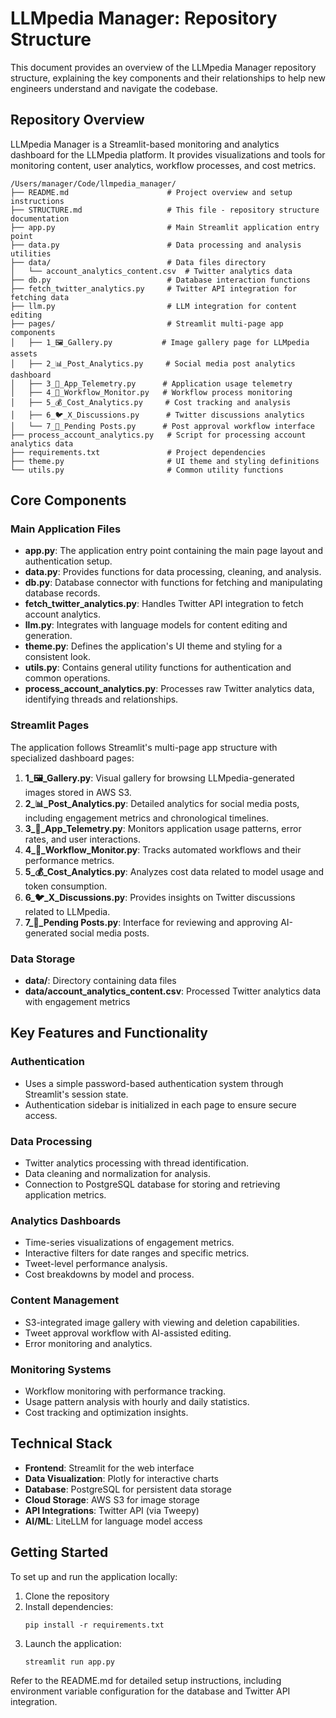# LLMpedia Manager: Repository Structure

This document provides an overview of the LLMpedia Manager repository structure, explaining the key components and their relationships to help new engineers understand and navigate the codebase.

## Repository Overview

LLMpedia Manager is a Streamlit-based monitoring and analytics dashboard for the LLMpedia platform. It provides visualizations and tools for monitoring content, user analytics, workflow processes, and cost metrics.

```
/Users/manager/Code/llmpedia_manager/
├── README.md                      # Project overview and setup instructions
├── STRUCTURE.md                   # This file - repository structure documentation
├── app.py                         # Main Streamlit application entry point
├── data.py                        # Data processing and analysis utilities
├── data/                          # Data files directory
│   └── account_analytics_content.csv  # Twitter analytics data
├── db.py                          # Database interaction functions
├── fetch_twitter_analytics.py     # Twitter API integration for fetching data
├── llm.py                         # LLM integration for content editing
├── pages/                         # Streamlit multi-page app components
│   ├── 1_🖼️_Gallery.py           # Image gallery page for LLMpedia assets
│   ├── 2_📊_Post_Analytics.py     # Social media post analytics dashboard
│   ├── 3_📡_App_Telemetry.py      # Application usage telemetry
│   ├── 4_🔄_Workflow_Monitor.py   # Workflow process monitoring
│   ├── 5_💰_Cost_Analytics.py     # Cost tracking and analysis
│   ├── 6_🐦_X_Discussions.py      # Twitter discussions analytics
│   └── 7_📨_Pending Posts.py      # Post approval workflow interface
├── process_account_analytics.py   # Script for processing account analytics data
├── requirements.txt               # Project dependencies
├── theme.py                       # UI theme and styling definitions
└── utils.py                       # Common utility functions
```

## Core Components

### Main Application Files

- **app.py**: The application entry point containing the main page layout and authentication setup.
- **data.py**: Provides functions for data processing, cleaning, and analysis.
- **db.py**: Database connector with functions for fetching and manipulating database records.
- **fetch_twitter_analytics.py**: Handles Twitter API integration to fetch account analytics.
- **llm.py**: Integrates with language models for content editing and generation.
- **theme.py**: Defines the application's UI theme and styling for a consistent look.
- **utils.py**: Contains general utility functions for authentication and common operations.
- **process_account_analytics.py**: Processes raw Twitter analytics data, identifying threads and relationships.

### Streamlit Pages

The application follows Streamlit's multi-page app structure with specialized dashboard pages:

1. **1_🖼️_Gallery.py**: Visual gallery for browsing LLMpedia-generated images stored in AWS S3.
2. **2_📊_Post_Analytics.py**: Detailed analytics for social media posts, including engagement metrics and chronological timelines.
3. **3_📡_App_Telemetry.py**: Monitors application usage patterns, error rates, and user interactions.
4. **4_🔄_Workflow_Monitor.py**: Tracks automated workflows and their performance metrics.
5. **5_💰_Cost_Analytics.py**: Analyzes cost data related to model usage and token consumption.
6. **6_🐦_X_Discussions.py**: Provides insights on Twitter discussions related to LLMpedia.
7. **7_📨_Pending Posts.py**: Interface for reviewing and approving AI-generated social media posts.

### Data Storage

- **data/**: Directory containing data files
- **data/account_analytics_content.csv**: Processed Twitter analytics data with engagement metrics

## Key Features and Functionality

### Authentication

- Uses a simple password-based authentication system through Streamlit's session state.
- Authentication sidebar is initialized in each page to ensure secure access.

### Data Processing

- Twitter analytics processing with thread identification.
- Data cleaning and normalization for analysis.
- Connection to PostgreSQL database for storing and retrieving application metrics.

### Analytics Dashboards

- Time-series visualizations of engagement metrics.
- Interactive filters for date ranges and specific metrics.
- Tweet-level performance analysis.
- Cost breakdowns by model and process.

### Content Management

- S3-integrated image gallery with viewing and deletion capabilities.
- Tweet approval workflow with AI-assisted editing.
- Error monitoring and analytics.

### Monitoring Systems

- Workflow monitoring with performance tracking.
- Usage pattern analysis with hourly and daily statistics.
- Cost tracking and optimization insights.

## Technical Stack

- **Frontend**: Streamlit for the web interface
- **Data Visualization**: Plotly for interactive charts
- **Database**: PostgreSQL for persistent data storage
- **Cloud Storage**: AWS S3 for image storage
- **API Integrations**: Twitter API (via Tweepy)
- **AI/ML**: LiteLLM for language model access

## Getting Started

To set up and run the application locally:

1. Clone the repository
2. Install dependencies:
   ```
   pip install -r requirements.txt
   ```
3. Launch the application:
   ```
   streamlit run app.py
   ```

Refer to the README.md for detailed setup instructions, including environment variable configuration for the database and Twitter API integration.